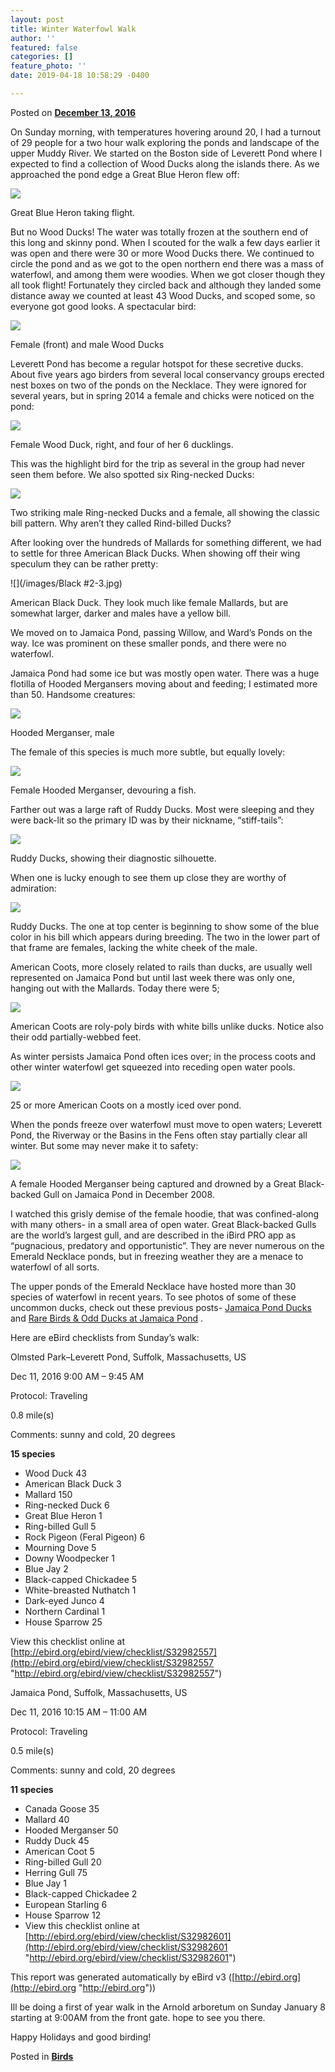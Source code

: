 ```yaml
---
layout: post
title: Winter Waterfowl Walk
author: ''
featured: false
categories: []
feature_photo: ''
date: 2019-04-18 10:58:29 -0400

---
```

Posted on [**December 13, 2016**](https://web.archive.org/web/20170912192037/http://www.arbotopia.com/winter-waterfowl-walk/ "1:13 am")

On Sunday morning, with temperatures hovering around 20, I had a turnout of 29 people for a two hour walk exploring the ponds and landscape of the upper Muddy River. We started on the Boston side of Leverett Pond where I expected to find a collection of Wood Ducks along the islands there. As we approached the pond edge a Great Blue Heron flew off:

![](/images/P1080665_1.jpg)

Great Blue Heron taking flight.

But no Wood Ducks! The water was totally frozen at the southern end of this long and skinny pond. When I scouted for the walk a few days earlier it was open and there were 30 or more Wood Ducks there. We continued to circle the pond and as we got to the open northern end there was a mass of waterfowl, and among them were woodies. When we got closer though they all took flight! Fortunately they circled back and although they landed some distance away we counted at least 43 Wood Ducks, and scoped some, so everyone got good looks. A spectacular bird:

![](/images/P1110518-1.jpg)

Female (front) and male Wood Ducks

Leverett Pond has become a regular hotspot for these secretive ducks. About five years ago birders from several local conservancy groups erected nest boxes on two of the ponds on the Necklace. They were ignored for several years, but in spring 2014 a female and chicks were noticed on the pond:

![](/images/P1130260.jpg)

Female Wood Duck, right, and four of her 6 ducklings.

This was the highlight bird for the trip as several in the group had never seen them before. We also spotted six Ring-necked Ducks:

![](/images/P1030697.jpg)

Two striking male Ring-necked Ducks and a female, all showing the classic bill pattern. Why aren’t they called Rind-billed Ducks?

After looking over the hundreds of Mallards for something different, we had to settle for three American Black Ducks. When showing off their wing speculum they can be rather pretty:

![](/images/Black #2-3.jpg)

American Black Duck. They look much like female Mallards, but are somewhat larger, darker and males have a yellow bill.

We moved on to Jamaica Pond, passing Willow, and Ward’s Ponds on the way. Ice was prominent on these smaller ponds, and there were no waterfowl.

Jamaica Pond had some ice but was mostly open water. There was a huge flotilla of Hooded Mergansers moving about and feeding; I estimated more than 50. Handsome creatures:

![](/images/P1150162.jpg)

Hooded Merganser, male

The female of this species is much more subtle, but equally lovely:

![](/images/P1220480.jpg)

Female Hooded Merganser, devouring a fish.

Farther out was a large raft of Ruddy Ducks. Most were sleeping and they were back-lit so the primary ID was by their nickname, “stiff-tails”:

![](/images/P1140938.jpg)

Ruddy Ducks, showing their diagnostic silhouette.

When one is lucky enough to see them up close they are worthy of admiration:

![](/images/P1030573-2.jpg)

Ruddy Ducks. The one at top center is beginning to show some of the blue color in his bill which appears during breeding. The two in the lower part of that frame are females, lacking the white cheek of the male.

American Coots, more closely related to rails than ducks, are usually well represented on Jamaica Pond but until last week there was only one, hanging out with the Mallards. Today there were 5;

![](/images/P1310793.jpg)

American Coots are roly-poly birds with white bills unlike ducks. Notice also their odd partially-webbed feet.

As winter persists Jamaica Pond often ices over; in the process coots and other winter waterfowl get squeezed into receding open water pools.

![](/images/P1130205.jpg)

25 or more American Coots on a mostly iced over pond.

When the ponds freeze over waterfowl must move to open waters; Leverett Pond, the Riverway or the Basins in the Fens often stay partially clear all winter. But some may never make it to safety:

![](/images/P1220274.jpg)

A female Hooded Merganser being captured and drowned by a Great Black-backed Gull on Jamaica Pond in December 2008.

I watched this grisly demise of the female hoodie, that was confined-along with many others- in a small area of open water. Great Black-backed Gulls are the world’s largest gull, and are described in the iBird PRO app as “pugnacious, predatory and opportunistic”. They are never numerous on the Emerald Necklace ponds, but in freezing weather they are a menace to waterfowl of all sorts.

The upper ponds of the Emerald Necklace have hosted more than 30 species of waterfowl in recent years. To see photos of some of these uncommon ducks, check out these previous posts- [Jamaica Pond Ducks](https://web.archive.org/web/20170912192037/http://www.arbotopia.com/birdjamaica-pond-ducks/) and [Rare Birds & Odd Ducks at Jamaica Pond](https://web.archive.org/web/20170912192037/http://www.arbotopia.com/rare-birds-odd-ducks-at-jamaica-pond/) .

Here are eBird checklists from Sunday’s walk:

Olmsted Park–Leverett Pond, Suffolk, Massachusetts, US

Dec 11, 2016 9:00 AM – 9:45 AM

Protocol: Traveling

0\.8 mile(s)

Comments: sunny and cold, 20 degrees

**15 species**

* Wood Duck 43
* American Black Duck 3
* Mallard 150
* Ring-necked Duck 6
* Great Blue Heron 1
* Ring-billed Gull 5
* Rock Pigeon (Feral Pigeon) 6
* Mourning Dove 5
* Downy Woodpecker 1
* Blue Jay 2
* Black-capped Chickadee 5
* White-breasted Nuthatch 1
* Dark-eyed Junco 4
* Northern Cardinal 1
* House Sparrow 25

View this checklist online at [http://ebird.org/ebird/view/checklist/S32982557](http://ebird.org/ebird/view/checklist/S32982557 "http://ebird.org/ebird/view/checklist/S32982557")

Jamaica Pond, Suffolk, Massachusetts, US

Dec 11, 2016 10:15 AM – 11:00 AM

Protocol: Traveling

0\.5 mile(s)

Comments: sunny and cold, 20 degrees

**11 species**

* Canada Goose 35
* Mallard 40
* Hooded Merganser 50
* Ruddy Duck 45
* American Coot 5
* Ring-billed Gull 20
* Herring Gull 75
* Blue Jay 1
* Black-capped Chickadee 2
* European Starling 6
* House Sparrow 12
* View this checklist online at [http://ebird.org/ebird/view/checklist/S32982601](http://ebird.org/ebird/view/checklist/S32982601 "http://ebird.org/ebird/view/checklist/S32982601")

This report was generated automatically by eBird v3 ([http://ebird.org](http://ebird.org "http://ebird.org"))

Ill be doing a first of year walk in the Arnold arboretum on Sunday January 8 starting at 9:00AM from the front gate. hope to see you there.

Happy Holidays and good birding!

Posted in [**Birds**](https://web.archive.org/web/20170912192037/http://www.arbotopia.com/category/birds/)